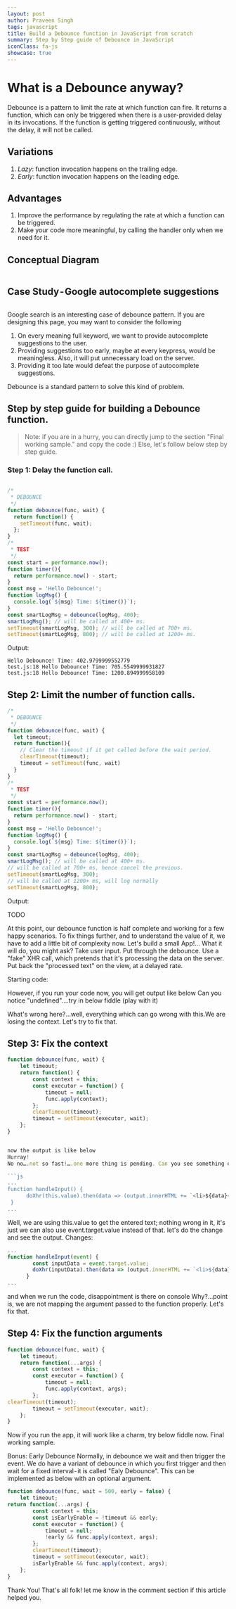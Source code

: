 ```yaml
---
layout: post
author: Praveen Singh
tags: javascript
title: Build a Debounce function in JavaScript from scratch
summary: Step by Step guide of Debounce in JavaScript
iconClass: fa-js
showcase: true
---
```



# What is a Debounce anyway?
Debounce is a pattern to limit the rate at which function can fire. It returns a function, which can only be triggered when there is a user-provided delay in its invocations. If the function is getting triggered continuously, without the delay, it will not be called.

## Variations
1. *Lazy*: function invocation happens on the trailing edge.
1. *Early*: function invocation happens on the leading edge.

## Advantages
1. Improve the performance by regulating the rate at which a function can be triggered.
1. Make your code more meaningful, by calling the handler only when we need for it.

## Conceptual Diagram
<img src="/assets/post-images/debounce-architecure.png" alt="" />

## Case Study - Google autocomplete suggestions

<img src="/assets/post-images/debounce-google.png" alt="" />


Google search is an interesting case of debounce pattern. If you are designing this page, you may want to consider the following

1. On every meaning full keyword, we want to provide autocomplete suggestions to the user.
1. Providing suggestions too early, maybe at every keypress, would be meaningless. Also, it will put unnecessary load on the server.
1. Providing it too late would defeat the purpose of autocomplete suggestions.

Debounce is a standard pattern to solve this kind of problem.

## Step by step guide for building a Debounce function.
> Note: if you are in a hurry, you can directly jump to the section "Final working sample." and copy the code :)
> Else, let's follow below step by step guide.

### Step 1: Delay the function call.


```js

/*
 * DEBOUNCE
 */
function debounce(func, wait) {
  return function() {
    setTimeout(func, wait);
  };
}
/*
 * TEST
 */
const start = performance.now();
function timer(){
  return performance.now() - start;
}
const msg = 'Hello Debounce!';
function logMsg() {
  console.log(`${msg} Time: ${timer()}`);
}
const smartLogMsg = debounce(logMsg, 400);
smartLogMsg(); // will be called at 400+ ms.
setTimeout(smartLogMsg, 300); // will be called at 700+ ms.
setTimeout(smartLogMsg, 800); // will be called at 1200+ ms.
```

Output: 

```csv
Hello Debounce! Time: 402.9799999552779
test.js:18 Hello Debounce! Time: 705.5549999931827
test.js:18 Hello Debounce! Time: 1200.894999958109

```

## Step 2: Limit the number of function calls.

```js
/*
 * DEBOUNCE
 */
function debounce(func, wait) {
  let timeout;
  return function(){
    // Clear the timeout if it get called before the wait period.
    clearTimeout(timeout);
    timeout = setTimeout(func, wait)
  }
}
/*
 * TEST
 */
const start = performance.now();
function timer(){
  return performance.now() - start;
}
const msg = 'Hello Debounce!';
function logMsg() {
  console.log(`${msg} Time: ${timer()}`);
}
const smartLogMsg = debounce(logMsg, 400);
smartLogMsg(); // will be called at 400+ ms.
// will be called at 700+ ms, hence cancel the previous.
setTimeout(smartLogMsg, 300);
// will be called at 1200+ ms, will log normally
setTimeout(smartLogMsg, 800);

```

Output:

TODO

At this point, our debounce function is half complete and working for a few happy scenarios. To fix things further, and to understand the value of it, we have to add a little bit of complexity now.
Let's build a small App!… What it will do, you might ask?
Take user input.
Put through the debounce.
Use a "fake" XHR call, which pretends that it's processing the data on the server.
Put back the "processed text" on the view, at a delayed rate.

Starting code:



However, if you run your code now, you will get output like below
Can you notice "undefined"….try in below fiddle (play with it)



What's wrong here?…well, everything which can go wrong with this.We are losing the context. Let's try to fix that.

## Step 3: Fix the context

```js
function debounce(func, wait) {
    let timeout;
    return function() {
        const context = this;
        const executor = function() {
            timeout = null;
            func.apply(context);
        };
        clearTimeout(timeout);
        timeout = setTimeout(executor, wait);
    };
}


now the output is like below
Hurray!
No no….not so fast!….one more thing is pending. Can you see something odd in below section of code

```js
...
function handleInput() {
      doXhr(this.value).then(data => (output.innerHTML += `<li>${data}</li>`));
 }
...

```
Well, we are using this.value to get the entered text; nothing wrong in it, it's just we can also use event.target.value instead of that. let's do the change and see the output.
Changes:
```js
...
function handleInput(event) {
        const inputData = event.target.value;
        doXhr(inputData).then(data => (output.innerHTML += `<li>${data}</li>`));
      }
...
```
and when we run the code, disappointment is there on console
Why?…point is, we are not mapping the argument passed to the function properly. Let's fix that.

## Step 4: Fix the function arguments

```js
function debounce(func, wait) {
    let timeout;
    return function(...args) {
        const context = this;
        const executor = function() {
            timeout = null;
            func.apply(context, args);
        };
clearTimeout(timeout);
        timeout = setTimeout(executor, wait);
    };
}

```
Now if you run the app, it will work like a charm, try below fiddle now.
Final working sample.



Bonus: Early Debounce
Normally, in debounce we wait and then trigger the event. We do have a variant of debounce in which you first trigger and then wait for a fixed interval - it is called "Ealy Debounce".
This can be implemented as below with an optional argument.

```js
function debounce(func, wait = 500, early = false) {
    let timeout;
return function(...args) {
        const context = this;
        const isEarlyEnable = !timeout && early;
        const executor = function() {
            timeout = null;
            !early && func.apply(context, args);
        };
        clearTimeout(timeout);
        timeout = setTimeout(executor, wait);
        isEarlyEnable && func.apply(context, args);
    };
}

```



Thank You!
That's all folk! let me know in the comment section if this article helped you.

<script async src="//jsfiddle.net/ipraveen/bhjd7cx5/embed/result,js,html/"></script>




